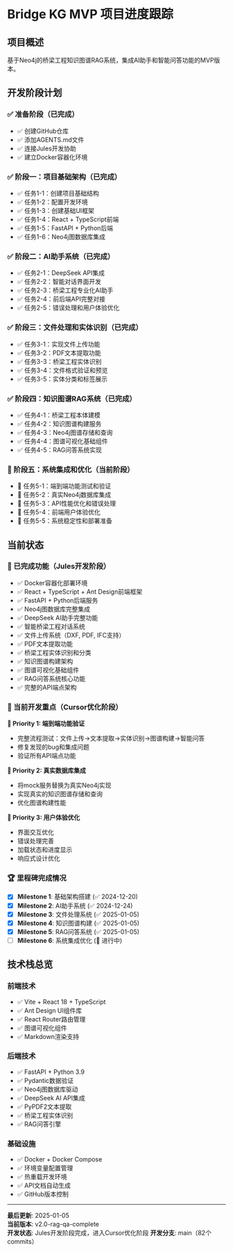 # Bridge KG MVP 项目进度跟踪

## 项目概述
基于Neo4j的桥梁工程知识图谱RAG系统，集成AI助手和智能问答功能的MVP版本。

## 开发阶段计划

### ✅ 准备阶段（已完成）
- ✅ 创建GitHub仓库
- ✅ 添加AGENTS.md文件  
- ✅ 连接Jules开发协助
- ✅ 建立Docker容器化环境

### ✅ 阶段一：项目基础架构（已完成）
- ✅ 任务1-1：创建项目基础结构
- ✅ 任务1-2：配置开发环境 
- ✅ 任务1-3：创建基础UI框架
- ✅ 任务1-4：React + TypeScript前端
- ✅ 任务1-5：FastAPI + Python后端
- ✅ 任务1-6：Neo4j图数据库集成

### ✅ 阶段二：AI助手系统（已完成）
- ✅ 任务2-1：DeepSeek API集成
- ✅ 任务2-2：智能对话界面开发
- ✅ 任务2-3：桥梁工程专业化AI助手
- ✅ 任务2-4：前后端API完整对接
- ✅ 任务2-5：错误处理和用户体验优化

### ✅ 阶段三：文件处理和实体识别（已完成）
- ✅ 任务3-1：实现文件上传功能
- ✅ 任务3-2：PDF文本提取功能
- ✅ 任务3-3：桥梁工程实体识别
- ✅ 任务3-4：文件格式验证和预览
- ✅ 任务3-5：实体分类和标签展示

### ✅ 阶段四：知识图谱RAG系统（已完成）
- ✅ 任务4-1：桥梁工程本体建模
- ✅ 任务4-2：知识图谱构建服务
- ✅ 任务4-3：Neo4j图谱存储和查询
- ✅ 任务4-4：图谱可视化基础组件
- ✅ 任务4-5：RAG问答系统实现

### 🔧 阶段五：系统集成和优化（当前阶段）
- 🚧 任务5-1：端到端功能测试和验证
- 🚧 任务5-2：真实Neo4j数据库集成
- 🚧 任务5-3：API性能优化和错误处理
- 🚧 任务5-4：前端用户体验优化
- 🚧 任务5-5：系统稳定性和部署准备

## 当前状态

### 🎊 已完成功能（Jules开发阶段）
- ✅ Docker容器化部署环境
- ✅ React + TypeScript + Ant Design前端框架
- ✅ FastAPI + Python后端服务
- ✅ Neo4j图数据库完整集成
- ✅ DeepSeek AI助手完整功能
- ✅ 智能桥梁工程对话系统
- ✅ 文件上传系统（DXF, PDF, IFC支持）
- ✅ PDF文本提取功能
- ✅ 桥梁工程实体识别和分类
- ✅ 知识图谱构建架构
- ✅ 图谱可视化基础组件
- ✅ RAG问答系统核心功能
- ✅ 完整的API端点架构

### 🔧 当前开发重点（Cursor优化阶段）

**🎯 Priority 1: 端到端功能验证**
- 完整流程测试：文件上传→文本提取→实体识别→图谱构建→智能问答
- 修复发现的bug和集成问题
- 验证所有API端点功能

**🎯 Priority 2: 真实数据库集成**  
- 将mock服务替换为真实Neo4j实现
- 实现真实的知识图谱存储和查询
- 优化图谱构建性能

**🎯 Priority 3: 用户体验优化**
- 界面交互优化
- 错误处理完善
- 加载状态和进度显示
- 响应式设计优化

### 🏆 里程碑完成情况
- [x] **Milestone 1**: 基础架构搭建 (✅ 2024-12-20)
- [x] **Milestone 2**: AI助手系统 (✅ 2024-12-24)
- [x] **Milestone 3**: 文件处理系统 (✅ 2025-01-05)
- [x] **Milestone 4**: 知识图谱构建 (✅ 2025-01-05)
- [x] **Milestone 5**: RAG问答系统 (✅ 2025-01-05)
- [ ] **Milestone 6**: 系统集成优化 (🚧 进行中)

## 技术栈总览

### 前端技术
- ✅ Vite + React 18 + TypeScript
- ✅ Ant Design UI组件库
- ✅ React Router路由管理
- ✅ 图谱可视化组件
- ✅ Markdown渲染支持

### 后端技术  
- ✅ FastAPI + Python 3.9
- ✅ Pydantic数据验证
- ✅ Neo4j图数据库驱动
- ✅ DeepSeek AI API集成
- ✅ PyPDF2文本提取
- ✅ 桥梁工程实体识别
- ✅ RAG问答引擎

### 基础设施
- ✅ Docker + Docker Compose
- ✅ 环境变量配置管理
- ✅ 热重载开发环境
- ✅ API文档自动生成
- ✅ GitHub版本控制

---
**最后更新**: 2025-01-05  
**当前版本**: v2.0-rag-qa-complete  
**开发状态**: Jules开发阶段完成，进入Cursor优化阶段
**开发分支**: main（82个commits）
